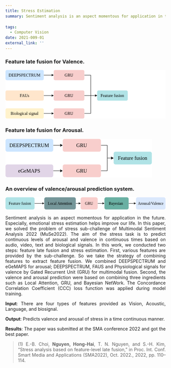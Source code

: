 ```yaml
---
title: Stress Estimation
summary: Sentiment analysis is an aspect momentous for application in the future. Especially, emotional stress estimation helps improve our life. 
    
tags:
  - Computer Vision
date: 2021-009-01
external_link: ''
--- 
```

<div align="justify">
  
  ### Feature late fusion for Valence.

  ![valence](stage1.png)

  ### Feature late fusion for Arousal.
  ![arousal](stage2.png)

  ###  An overview of valence/arousal prediction system.

  ![model](bayes_fusion.png)
  
  Sentiment analysis is an aspect momentous for application in the future. Especially, emotional stress estimation helps improve our life. In this paper, we solved the problem of stress sub-challenge of Multimodal Sentiment Analysis 2022 (MuSe2022). The aim of the stress task is to predict continuous levels of arousal and valence in continuous times based on audio, video, text and biological signals. In this work, we conducted two steps: feature late fusion and stress estimation. First, various features are provided by the sub-challenge. So we take the strategy of combining features to extract feature fusion. We combined DEEPSPECTRUM and eGeMAPS for arousal; DEEPSPECTRUM, FAUS and Physiological signals for valence by Gated Recurrent Unit (GRU) for multimodal fusion. Second, the valence and arousal prediction were based on combining three ingredients such as Local Attention, GRU, and Bayesian NetWork. The Concordance Correlation Coefficient (CCC) loss function was applied during model training.
  
  **Input**: There are four types of features provided as Vision, Acoustic, Language, and biosignal.
  
  **Output**: Predicts valence and arousal of stress in a time continuous manner.
  
  **Results**: The paper was submitted at the SMA conference 2022 and got the best paper.
  
 > (1) E.-B. Choi, **Nguyen, Hong-Hai**, T. N. Nguyen, and S.-H. Kim, “Stress analysis based on feature-level late fusion,” in Proc. Int. Conf. Smart Media and Applications (SMA2022), Oct. 2022., 2022, pp. 110–114.
  

</div>
